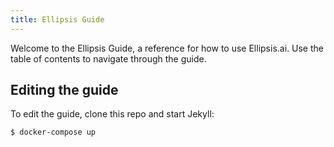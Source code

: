 ```yaml
---
title: Ellipsis Guide
---
```


Welcome to the Ellipsis Guide, a reference for how to use Ellipsis.ai. Use the table of contents to navigate through the guide.

## Editing the guide

To edit the guide, clone this repo and start Jekyll:

```bash
$ docker-compose up
```
